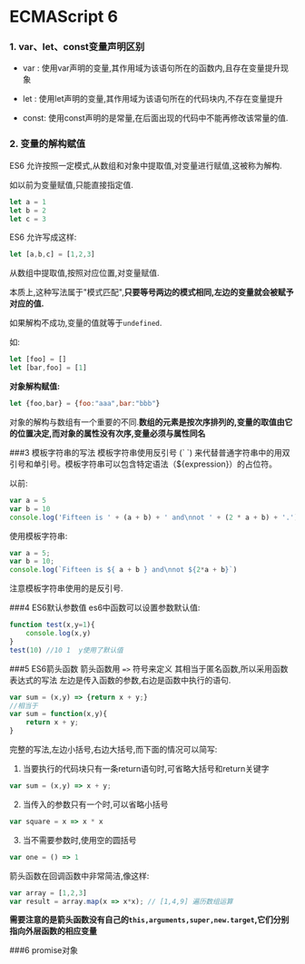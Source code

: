 # ECMAScript 6

### 1. var、let、const变量声明区别

- var : 使用var声明的变量,其作用域为该语句所在的函数内,且存在变量提升现象

- let : 使用let声明的变量,其作用域为该语句所在的代码块内,不存在变量提升

- const: 使用const声明的是常量,在后面出现的代码中不能再修改该常量的值.


### 2. 变量的解构赋值
ES6 允许按照一定模式,从数组和对象中提取值,对变量进行赋值,这被称为解构.

如以前为变量赋值,只能直接指定值.
```js
let a = 1
let b = 2
let c = 3
```

ES6 允许写成这样:
```js
let [a,b,c] = [1,2,3]
```
从数组中提取值,按照对应位置,对变量赋值.

本质上,这种写法属于"模式匹配",**只要等号两边的模式相同,左边的变量就会被赋予对应的值.**

如果解构不成功,变量的值就等于`undefined`.

如:
```js
let [foo] = []
let [bar,foo] = [1]
```

**对象解构赋值:**
```js
let {foo,bar} = {foo:"aaa",bar:"bbb"}
```
对象的解构与数组有一个重要的不同.**数组的元素是按次序排列的,变量的取值由它的位置决定,而对象的属性没有次序,变量必须与属性同名**


###3 模板字符串的写法
模板字符串使用反引号 (\` \`) 来代替普通字符串中的用双引号和单引号。模板字符串可以包含特定语法（${expression}）的占位符。

以前:
```js
var a = 5
var b = 10
console.log('Fifteen is ' + (a + b) + ' and\nnot ' + (2 * a + b) + '.')
```

使用模板字符串:
```js
var a = 5;
var b = 10;
console.log(`Fifteen is ${ a + b } and\nnot ${2*a + b}`)
```

注意模板字符串使用的是反引号.


###4 ES6默认参数值
es6中函数可以设置参数默认值:
```js
function test(x,y=1){
    console.log(x,y)
}
test(10) //10 1  y使用了默认值
```

###5 ES6箭头函数
箭头函数用 `=>` 符号来定义
其相当于匿名函数,所以采用函数表达式的写法
左边是传入函数的参数,右边是函数中执行的语句.
```js
var sum = (x,y) => {return x + y;}
//相当于
var sum = function(x,y){
    return x + y;
}
```

完整的写法,左边小括号,右边大括号,而下面的情况可以简写:

1. 当要执行的代码块只有一条return语句时,可省略大括号和return关键字
```js
var sum = (x,y) => x + y;
```
2. 当传入的参数只有一个时,可以省略小括号
```js
var square = x => x * x
```
3. 当不需要参数时,使用空的圆括号
```js
var one = () => 1
```

箭头函数在回调函数中非常简洁,像这样:
```js
var array = [1,2,3]
var result = array.map(x => x*x); // [1,4,9] 遍历数组运算
```

**需要注意的是箭头函数没有自己的`this,arguments,super,new.target`,它们分别指向外层函数的相应变量**

###6 promise对象



